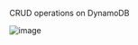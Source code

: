 CRUD operations on DynamoDB

![image](https://github.com/user-attachments/assets/f92238ef-d8e3-4748-a828-e192b7e5826e)
